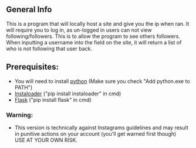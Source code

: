 ## General Info
This is a program that will locally host a site and give you the ip when ran. It will require you to log in, as un-logged in users can not view following/followers.
This is to allow the program to see others followers. When inputting a username into the field on the site, it will return a list of who is not following that user back. 

## Prerequisites:
- You will need to install [python](https://www.python.org/downloads/) (Make sure you check "Add python.exe to PATH")
- [Instaloader](https://github.com/instaloader/instaloader) ("pip install instaloader" in cmd)
- [Flask](https://github.com/pallets/flask/) ("pip install flask" in cmd)
### Warning:
- This version is technically against Instagrams guidelines and may result in punitive actions on your account (you'll get warned first though)</br> USE AT YOUR OWN RISK.
